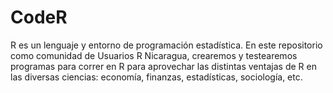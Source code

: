 CodeR
=====

R es un lenguaje y entorno de programación estadística. En este repositorio como comunidad de Usuarios R Nicaragua, crearemos y testearemos programas para correr en R para aprovechar las distintas ventajas de R en las diversas ciencias: economía, finanzas, estadísticas, sociología, etc.
